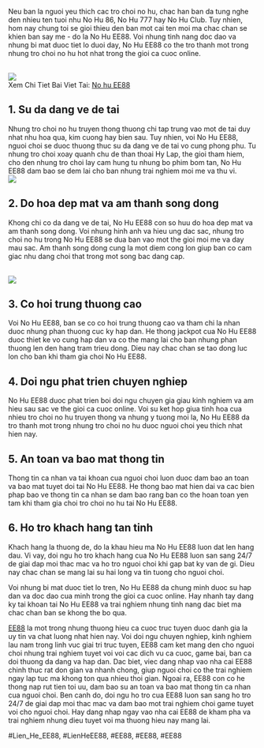 <p>Neu ban la nguoi yeu thich cac tro choi no hu, chac han ban da tung nghe den nhieu ten tuoi nhu No Hu 86, No Hu 777 hay No Hu Club. Tuy nhien, hom nay chung toi se gioi thieu den ban mot cai ten moi ma chac chan se khien ban say me - do la No Hu EE88. Voi nhung tinh nang doc dao va nhung bi mat duoc tiet lo duoi day, No Hu EE88 co the tro thanh mot trong nhung tro choi no hu hot nhat trong the gioi ca cuoc online.</p><br><img src="https://ee88vn.wiki/wp-content/uploads/2025/04/No-Hu-EE88-Bi-Quyet-Quay-Hu-Thang-Lon-Danh-Cho-Ban.png"></br>
Xem Chi Tiet Bai Viet Tai: <a href="https://ee88vn.wiki/no-hu-ee88/">No hu EE88</a><h2>1. Su da dang ve de tai</h2><p>Nhung tro choi no hu truyen thong thuong chi tap trung vao mot de tai duy nhat nhu hoa qua, kim cuong hay bien sau. Tuy nhien, voi No Hu EE88, nguoi choi se duoc thuong thuc su da dang ve de tai vo cung phong phu. Tu nhung tro choi xoay quanh chu de than thoai Hy Lap, the gioi tham hiem, cho den nhung tro choi lay cam hung tu nhung bo phim bom tan, No Hu EE88 dam bao se dem lai cho ban nhung trai nghiem moi me va thu vi.<br><img src="https://ee88vn.wiki/wp-content/uploads/2025/04/Nhung-tinh-nang-noi-bat-trong-game-no-hu-1.png"></br><h2>2. Do hoa dep mat va am thanh song dong</h2><p>Khong chi co da dang ve de tai, No Hu EE88 con so huu do hoa dep mat va am thanh song dong. Voi nhung hinh anh va hieu ung dac sac, nhung tro choi no hu trong No Hu EE88 se dua ban vao mot the gioi moi me va day mau sac. Am thanh song dong cung la mot diem cong lon giup ban co cam giac nhu dang choi that trong mot song bac dang cap.</p><br><img src="https://ee88vn.wiki/wp-content/uploads/2025/04/No-hu-la-gi-Hieu-dung-de-choi-hieu-qua.png"></br><h2>3. Co hoi trung thuong cao</h2><p>Voi No Hu EE88, ban se co co hoi trung thuong cao va tham chi la nhan duoc nhung phan thuong cuc ky hap dan. He thong jackpot cua No Hu EE88 duoc thiet ke vo cung hap dan va co the mang lai cho ban nhung phan thuong len den hang tram trieu dong. Dieu nay chac chan se tao dong luc lon cho ban khi tham gia choi No Hu EE88.<h2>4. Doi ngu phat trien chuyen nghiep</h2><p>No Hu EE88 duoc phat trien boi doi ngu chuyen gia giau kinh nghiem va am hieu sau sac ve the gioi ca cuoc online. Voi su ket hop giua tinh hoa cua nhieu tro choi no hu truyen thong va nhung y tuong moi la, No Hu EE88 da tro thanh mot trong nhung tro choi no hu duoc nguoi choi yeu thich nhat hien nay.</p><h2>5. An toan va bao mat thong tin</h2><p>Thong tin ca nhan va tai khoan cua nguoi choi luon duoc dam bao an toan va bao mat tuyet doi tai No Hu EE88. He thong bao mat hien dai va cac bien phap bao ve thong tin ca nhan se dam bao rang ban co the hoan toan yen tam khi tham gia choi tro choi no hu tai No Hu EE88.<h2>6. Ho tro khach hang tan tinh</h2><p>Khach hang la thuong de, do la khau hieu ma No Hu EE88 luon dat len hang dau. Vi vay, doi ngu ho tro khach hang cua No Hu EE88 luon san sang 24/7 de giai dap moi thac mac va ho tro nguoi choi khi gap bat ky van de gi. Dieu nay chac chan se mang lai su hai long va tin tuong cho nguoi choi.</p><p>Voi nhung bi mat duoc tiet lo tren, No Hu EE88 da chung minh duoc su hap dan va doc dao cua minh trong the gioi ca cuoc online. Hay nhanh tay dang ky tai khoan tai No Hu EE88 va trai nghiem nhung tinh nang dac biet ma chac chan ban se khong the bo qua.</p><p><a href="https://ee88vn.wiki/">EE88</a> la mot trong nhung thuong hieu ca cuoc truc tuyen duoc danh gia la uy tin va chat luong nhat hien nay. Voi doi ngu chuyen nghiep, kinh nghiem lau nam trong linh vuc giai tri truc tuyen, EE88 cam ket mang den cho nguoi choi nhung trai nghiem tuyet voi voi cac dich vu ca cuoc, game bai, ban ca doi thuong da dang va hap dan. Dac biet, viec dang nhap vao nha cai EE88 chinh thuc rat don gian va nhanh chong, giup nguoi choi co the trai nghiem ngay lap tuc ma khong ton qua nhieu thoi gian. Ngoai ra, EE88 con co he thong nap rut tien toi uu, dam bao su an toan va bao mat thong tin ca nhan cua nguoi choi. Ben canh do, doi ngu ho tro cua EE88 luon san sang ho tro 24/7 de giai dap moi thac mac va dam bao mot trai nghiem choi game tuyet voi cho nguoi choi. Hay dang nhap ngay vao nha cai EE88 de kham pha va trai nghiem nhung dieu tuyet voi ma thuong hieu nay mang lai.</p>
#Lien_He_EE88, #LienHeEE88, #EE88, #EE88, #EE88
